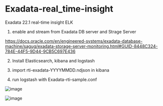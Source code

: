 # Exadata-real_time-insight
Exadata 22.1 real-time insight ELK

1. enable and stream from Exadata DB server and Strage Server 

https://docs.oracle.com/en/engineered-systems/exadata-database-machine/sagug/exadata-storage-server-monitoring.html#GUID-8448C324-784E-44F5-9D44-9CB5C697E436

2. Install Elasticsearch, kibana and logstash

3. import rti-exadata-YYYYMMDD.ndjson in kibana

4. run logstash with Exadata-rti-sample.conf



![image](https://user-images.githubusercontent.com/97824573/176429413-c228d6d3-5a1a-4b9d-877f-6f7ce8e86ad3.png)


![image](https://user-images.githubusercontent.com/97824573/176426683-00e12e5d-4785-442e-92a2-d0ad07dca6d6.png)


